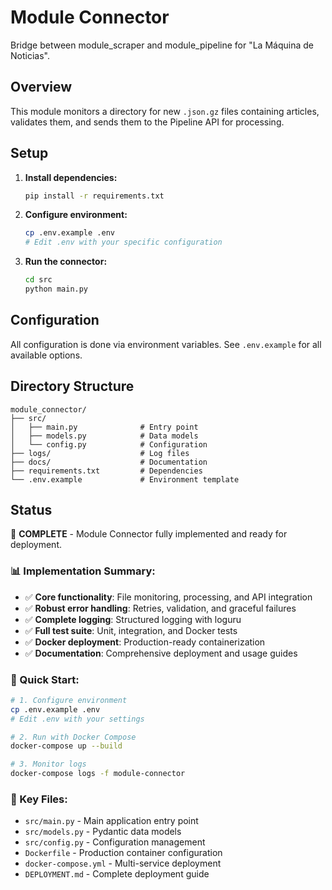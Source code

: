 # Module Connector

Bridge between module_scraper and module_pipeline for "La Máquina de Noticias".

## Overview

This module monitors a directory for new `.json.gz` files containing articles, validates them, and sends them to the Pipeline API for processing.

## Setup

1. **Install dependencies:**
   ```bash
   pip install -r requirements.txt
   ```

2. **Configure environment:**
   ```bash
   cp .env.example .env
   # Edit .env with your specific configuration
   ```

3. **Run the connector:**
   ```bash
   cd src
   python main.py
   ```

## Configuration

All configuration is done via environment variables. See `.env.example` for all available options.

## Directory Structure

```
module_connector/
├── src/
│   ├── main.py              # Entry point
│   ├── models.py            # Data models  
│   └── config.py            # Configuration
├── logs/                    # Log files
├── docs/                    # Documentation
├── requirements.txt         # Dependencies
└── .env.example             # Environment template
```

## Status

🎉 **COMPLETE** - Module Connector fully implemented and ready for deployment.

### 📊 Implementation Summary:
- ✅ **Core functionality**: File monitoring, processing, and API integration
- ✅ **Robust error handling**: Retries, validation, and graceful failures
- ✅ **Complete logging**: Structured logging with loguru
- ✅ **Full test suite**: Unit, integration, and Docker tests
- ✅ **Docker deployment**: Production-ready containerization
- ✅ **Documentation**: Comprehensive deployment and usage guides

### 🚀 Quick Start:
```bash
# 1. Configure environment
cp .env.example .env
# Edit .env with your settings

# 2. Run with Docker Compose
docker-compose up --build

# 3. Monitor logs
docker-compose logs -f module-connector
```

### 📁 Key Files:
- `src/main.py` - Main application entry point
- `src/models.py` - Pydantic data models
- `src/config.py` - Configuration management
- `Dockerfile` - Production container configuration
- `docker-compose.yml` - Multi-service deployment
- `DEPLOYMENT.md` - Complete deployment guide
